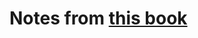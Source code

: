 # Notes from [this book](https://www.goodreads.com/book/show/179562.Debugging_Microsoft_NET_2_0_Applications)